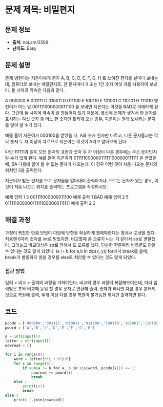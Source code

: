 # 문제 제목: 비밀편지

## 문제 정보

- **출처:** noj.am/2596
- **난이도:** Easy

## 문제 설명

문제
병현이는 지은이에게 문자 A, B, C, D, E, F, G, H 로 쓰여진 편지를 날마다 보내는데, 컴퓨터로 보내는 비밀편지로, 한 문자마다 0 또는 1인 숫자 여섯 개를 사용하여 보낸다. 둘 사이의 약속은 다음과 같다.

A 000000
B 001111
C 010011
D 011100
E 100110
F 101001
G 110101
H 111010
병현이가 어느 날 001111000000011100 을 보내면 지은이는 이것을 BAD로 이해하게 된다. 그런데 둘 사이에 약속이 잘 만들어져 있기 때문에, 통신에 문제가 생겨서 한 문자를 표시하는 여섯 숫자 중 어느 한 숫자만 틀리게 오는 경우, 지은이는 원래 보내려는 문자를 알아 낼 수가 있다.

예를 들어 지은이가 000100을 받았을 때, A와 숫자 한자만 다르고, 다른 문자들과는 각각 숫자 두 자 이상이 다르므로 지은이는 이것이 A라고 알아보게 된다.

다만 111111과 같이 모든 문자의 표현과 숫자 두 자 이상이 다른 경우에는 무슨 문자인지 알 수가 없게 된다. 예를 들어 지은이가 011111000000111111000000111111 을 받았을 때, BA 다음에 알아 볼 수 없는 문자가 나오는데. 이 경우 이런 것이 처음 나오는 문자의 위치인 3을 출력한다.

지은이가 받은 편지를 보고 문자들을 알아내어 출력하거나, 모르는 문자가 있는 경우, 이것이 처음 나오는 위치를 출력하는 프로그램을 작성하시오.

예제 입력 1
3
001111000000011100
예제 출력 1
BAD
예제 입력 2
5
011111000000111111000000111111
예제 출력 2
3

## 해결 과정

과정이 복잡한 만큼 방법이 다양해 방향을 확실하게 정해야한다는 점에서 고생을 했다.
처음엔 6자리 숫자를 int로 받았지만, 비교할때 좀 오류가 나는 거 같아서 str로 변환했다.
그래놓고 비교대상은 str로 안해서 또 오류를 냈다.
단순한 한줄짜리 반복문도 만들 수 있다는 것도 알게 되었다.
(a != b for a,b in zip(x, y))
for에서 break를 쓸때, break가 발동하지 않을 경우를 else로 처리할 수 있다는 것도 알게 되었다.

### 접근 방법

입력 > 비교 > 출력의 과정을 거쳐야한다.
비교의 경우 과정이 복잡해보이는데,
미리 입력받은 표와 비교해 동일 할 경우 문자로 변환해 출력,
숫자가 하나만 다를 경우 본래의 것으로 복원해 출력,
두개 이상 다를 경우 복원이 불가능한 위치만 출력하면 된다.

## 코드

```python
pcode = ['000000','001111','010011','011100','100110','101001','110101','111010']
pword = ['A','B','C','D','E','F','G','H']

n = int(input())
letter = str(input())
nowread = []

for i in range(n):
    word = letter[6*i : 6*i+6]
    for x in range(8):
        if sum(a != b for a, b in zip(word, pcode[x])) <= 1:
            nowread += pword[x]
            break
    else :
        print(i+1)
        break
else :
    print(''.join(nowread))
```
